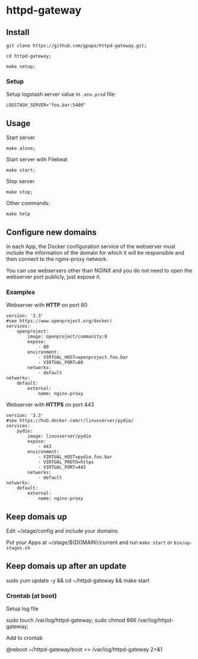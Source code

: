 # httpd-gateway


## Install

    git clone https://github.com/gpupo/httpd-gateway.git;

    cd httpd-gateway;

    make setup;

### Setup

Setup logstash server value in ``.env.prod`` file:

    LOGSTASH_SERVER="foo.bar:5400"

## Usage

Start server

    make alone;

Start server with Filebeat

    make start;

Stop server

    make stop;

Other commands:

    make help

## Configure new domains

In each App, the Docker configuration service of the webserver must include the information of the domain for which it will be responsible and then connect to the nginx-proxy network.

You can use webservers other than NGINX and you do not need to open the webserver port publicly, just expose it.

### Examples

Webserver with **HTTP** on port 80

```
version: '3.3'
#see https://www.openproject.org/docker/
services:
    openproject:
        image: openproject/community:8
        expose:
            - 80
        environment:
            - VIRTUAL_HOST=openproject.foo.bar
            - VIRTUAL_PORT=80
        networks:
            - default
networks:
    default:
        external:
            name: nginx-proxy
```

Webserver with **HTTPS** on port 443

```
version: '3.3'
#see https://hub.docker.com/r/linuxserver/pydio/
services:
    pydio:
        image: linuxserver/pydio
        expose:
            - 443
        environment:
            - VIRTUAL_HOST=pydio.foo.bar
            - VIRTUAL_PROTO=https
            - VIRTUAL_PORT=443
        networks:
            - default
networks:
    default:
        external:
            name: nginx-proxy
```


## Keep domais up

Edit ~/stage/config and include your domains

Put your Apps at ~/stage/${DOMAIN}/current and run ``make start`` or ``bin/up-stages.sh``

## Keep domais up after an update

sudo yum update -y && cd ~/httpd-gateway && make start


### Crontab (at boot)

Setup log file

  sudo touch /var/log/httpd-gateway;
  sudo chmod 666 /var/log/httpd-gateway;

Add to crontab

  @reboot ~/httpd-gateway/boot >> /var/log/httpd-gateway 2>&1
